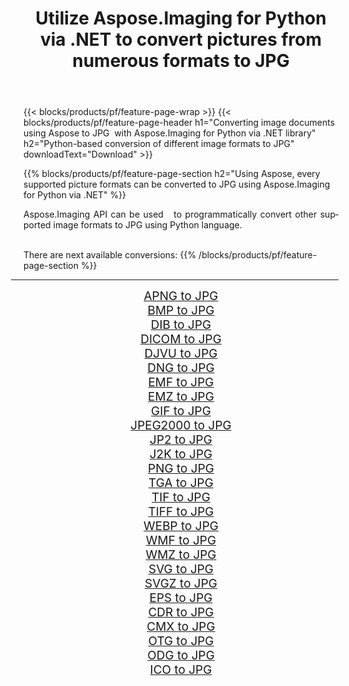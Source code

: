 ﻿---
title: Utilize Aspose.Imaging for Python via .NET to convert pictures from numerous formats to JPG 
weight: 3920
url: /python-net/conversion/to/jpg/ 
lang: en
langdirlevel: 2
locales: zh-hans,ja,it,ru,de,es,fr,nl,id,lt,pl,pt,vi,tr,ko,zh-hant,ar,hi,th,sv,cs,uk,he
description: You can use Aspose.Imaging for Python via .NET library to convert from a variety of formats to JPG
---

{{< blocks/products/pf/feature-page-wrap >}}
{{< blocks/products/pf/feature-page-header h1="Converting image documents using Aspose to JPG  with Aspose.Imaging for Python via .NET library" h2="Python-based conversion of different image formats to JPG" downloadText="Download" >}}


{{% blocks/products/pf/feature-page-section  h2="Using Aspose, every supported picture formats can be converted to JPG using Aspose.Imaging for Python via .NET" %}}
<p align=justify>Aspose.Imaging API can be used   to programmatically convert other supported image formats to JPG using Python language.</p>
<br/>
There are next available conversions:
{{% /blocks/products/pf/feature-page-section %}}
<div class="container-fluid productfamilypage bg-gray">
    <div class="convertypes bg-gray agp-content section">
        <div class="container">
		<hr style="margin-left:-20px;"/>
		<div class="row other-converters" style="gap: 10px;font-size: 19px;text-align:center;">
		    <div class='col-md-2 other-converter remove-lp remove-rp'><a href="/imaging/python-net/conversion/apng-to-jpg/" style="padding:15px;">APNG to JPG</a></div>
<div class='col-md-2 other-converter remove-lp remove-rp'><a href="/imaging/python-net/conversion/bmp-to-jpg/" style="padding:15px;">BMP to JPG</a></div>
<div class='col-md-2 other-converter remove-lp remove-rp'><a href="/imaging/python-net/conversion/dib-to-jpg/" style="padding:15px;">DIB to JPG</a></div>
<div class='col-md-2 other-converter remove-lp remove-rp'><a href="/imaging/python-net/conversion/dicom-to-jpg/" style="padding:15px;">DICOM to JPG</a></div>
<div class='col-md-2 other-converter remove-lp remove-rp'><a href="/imaging/python-net/conversion/djvu-to-jpg/" style="padding:15px;">DJVU to JPG</a></div>
<div class='col-md-2 other-converter remove-lp remove-rp'><a href="/imaging/python-net/conversion/dng-to-jpg/" style="padding:15px;">DNG to JPG</a></div>
<div class='col-md-2 other-converter remove-lp remove-rp'><a href="/imaging/python-net/conversion/emf-to-jpg/" style="padding:15px;">EMF to JPG</a></div>
<div class='col-md-2 other-converter remove-lp remove-rp'><a href="/imaging/python-net/conversion/emz-to-jpg/" style="padding:15px;">EMZ to JPG</a></div>
<div class='col-md-2 other-converter remove-lp remove-rp'><a href="/imaging/python-net/conversion/gif-to-jpg/" style="padding:15px;">GIF to JPG</a></div>
<div class='col-md-2 other-converter remove-lp remove-rp'><a href="/imaging/python-net/conversion/jpeg2000-to-jpg/" style="padding:15px;">JPEG2000 to JPG</a></div>
<div class='col-md-2 other-converter remove-lp remove-rp'><a href="/imaging/python-net/conversion/jp2-to-jpg/" style="padding:15px;">JP2 to JPG</a></div>
<div class='col-md-2 other-converter remove-lp remove-rp'><a href="/imaging/python-net/conversion/j2k-to-jpg/" style="padding:15px;">J2K to JPG</a></div>
<div class='col-md-2 other-converter remove-lp remove-rp'><a href="/imaging/python-net/conversion/png-to-jpg/" style="padding:15px;">PNG to JPG</a></div>
<div class='col-md-2 other-converter remove-lp remove-rp'><a href="/imaging/python-net/conversion/tga-to-jpg/" style="padding:15px;">TGA to JPG</a></div>
<div class='col-md-2 other-converter remove-lp remove-rp'><a href="/imaging/python-net/conversion/tif-to-jpg/" style="padding:15px;">TIF to JPG</a></div>
<div class='col-md-2 other-converter remove-lp remove-rp'><a href="/imaging/python-net/conversion/tiff-to-jpg/" style="padding:15px;">TIFF to JPG</a></div>
<div class='col-md-2 other-converter remove-lp remove-rp'><a href="/imaging/python-net/conversion/webp-to-jpg/" style="padding:15px;">WEBP to JPG</a></div>
<div class='col-md-2 other-converter remove-lp remove-rp'><a href="/imaging/python-net/conversion/wmf-to-jpg/" style="padding:15px;">WMF to JPG</a></div>
<div class='col-md-2 other-converter remove-lp remove-rp'><a href="/imaging/python-net/conversion/wmz-to-jpg/" style="padding:15px;">WMZ to JPG</a></div>
<div class='col-md-2 other-converter remove-lp remove-rp'><a href="/imaging/python-net/conversion/svg-to-jpg/" style="padding:15px;">SVG to JPG</a></div>
<div class='col-md-2 other-converter remove-lp remove-rp'><a href="/imaging/python-net/conversion/svgz-to-jpg/" style="padding:15px;">SVGZ to JPG</a></div>
<div class='col-md-2 other-converter remove-lp remove-rp'><a href="/imaging/python-net/conversion/eps-to-jpg/" style="padding:15px;">EPS to JPG</a></div>
<div class='col-md-2 other-converter remove-lp remove-rp'><a href="/imaging/python-net/conversion/cdr-to-jpg/" style="padding:15px;">CDR to JPG</a></div>
<div class='col-md-2 other-converter remove-lp remove-rp'><a href="/imaging/python-net/conversion/cmx-to-jpg/" style="padding:15px;">CMX to JPG</a></div>
<div class='col-md-2 other-converter remove-lp remove-rp'><a href="/imaging/python-net/conversion/otg-to-jpg/" style="padding:15px;">OTG to JPG</a></div>
<div class='col-md-2 other-converter remove-lp remove-rp'><a href="/imaging/python-net/conversion/odg-to-jpg/" style="padding:15px;">ODG to JPG</a></div>
<div class='col-md-2 other-converter remove-lp remove-rp'><a href="/imaging/python-net/conversion/ico-to-jpg/" style="padding:15px;">ICO to JPG</a></div>
                </div>
        </div>
    </div>
</div>
<br/>

